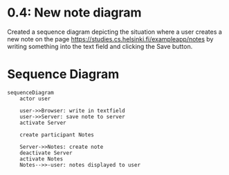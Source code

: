 # 0.4: New note diagram

Created a sequence diagram depicting the situation where a user creates a new note on the page https://studies.cs.helsinki.fi/exampleapp/notes by writing something into the text field and clicking the Save button.

# Sequence Diagram

```mermaid
sequenceDiagram
    actor user

    user->>Browser: write in textfield
    user->>Server: save note to server
    activate Server

    create participant Notes

    Server->>Notes: create note
    deactivate Server
    activate Notes
    Notes-->>-user: notes displayed to user


```
